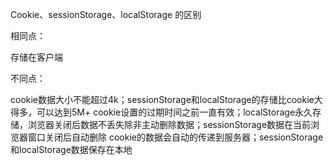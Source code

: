 Cookie、sessionStorage、localStorage 的区别

相同点：

存储在客户端

不同点：

cookie数据大小不能超过4k；sessionStorage和localStorage的存储比cookie大得多，可以达到5M+
cookie设置的过期时间之前一直有效；localStorage永久存储，浏览器关闭后数据不丢失除非主动删除数据；sessionStorage数据在当前浏览器窗口关闭后自动删除
cookie的数据会自动的传递到服务器；sessionStorage和localStorage数据保存在本地
